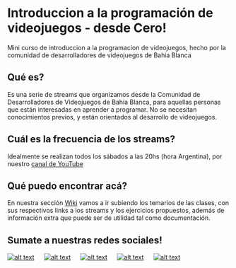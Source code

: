 <!-- icons -->

[1.1]: https://i.imgur.com/URWYYMu.png (Twitter 32px - Icon made by https://www.flaticon.com/authors/pixel-perfect from www.flaticon.com)
[2.1]: https://i.imgur.com/5VWf1BX.png (Facebook 32px - Icon made by hhttps://www.flaticon.com/authors/freepik from www.flaticon.com)
[3.1]: https://i.imgur.com/f6kSaMw.png (Instagram 32px -  Icon made by https://www.flaticon.com/authors/pixel-perfect from www.flaticon.com)
[4.1]: https://i.imgur.com/3tWe0qb.png (YouTube 32px -  Icon made by https://www.flaticon.com/authors/freepik from www.flaticon.com)
[5.1]: https://i.imgur.com/fP5E6sE.png (Discord 32px - Icon made by https://www.flaticon.com/authors/pixel-perfect from www.flaticon.com)

[1.2]: https://i.imgur.com/YDbuDlW.png (Twitter 16px - Icon made by https://www.flaticon.com/authors/pixel-perfect from www.flaticon.com)
[2.2]: https://i.imgur.com/nD4R4u2.png (Facebook 16px - Icon made by hhttps://www.flaticon.com/authors/freepik from www.flaticon.com)
[3.2]: https://i.imgur.com/xbeIE1q.png (Instagram 16px -  Icon made by https://www.flaticon.com/authors/pixel-perfect from www.flaticon.com)
[4.2]: https://i.imgur.com/o4cMEYQ.png (YouTube 16px -  Icon made by https://www.flaticon.com/authors/freepik from www.flaticon.com)
[5.2]: https://i.imgur.com/mWXlyZB.png (Discord 16px - Icon made by https://www.flaticon.com/authors/pixel-perfect from www.flaticon.com)


<!-- links to your social media accounts -->

[1]: http://www.twitter.com/dvbahia
[2]: http://www.facebook.com/dvbahia
[3]: https://www.instagram.com/dvbahia/
[4]: https://www.youtube.com/c/DVBahia
[5]: https://discord.gg/rqhCbVq

# Introduccion a la programación de videojuegos - desde Cero!
Mini curso de introduccion a la programacion de videojuegos, hecho por la comunidad de desarrolladores de videojuegos de Bahia Blanca

## Qué es?
Es una serie de streams que organizamos desde la Comunidad de Desarrolladores de Videojuegos de Bahía Blanca, para aquellas personas que están interesadas en aprender a programar. No se necesitan conocimientos previos, y están orientados al desarrollo de videojuegos.

## Cuál es la frecuencia de los streams?
Idealmente se realizan todos los sábados a las 20hs (hora Argentina), por nuestro [canal de YouTube](https://www.youtube.com/c/DVBahia)

## Qué puedo encontrar acá?
En nuestra sección [Wiki](https://github.com/kawzar/introduccion-programacion-vj/wiki) vamos a ir subiendo los temarios de las clases, con sus respectivos links a los streams y los ejercicios propuestos, además de información extra que puede ser de utilidad tal como documentación.

## Sumate a nuestras redes sociales!
[![alt text][5.1]][5] &emsp; [![alt text][2.1]][2] &emsp; [![alt text][1.1]][1] &emsp; [![alt text][3.1]][3] &emsp; [![alt text][4.1]][4]
